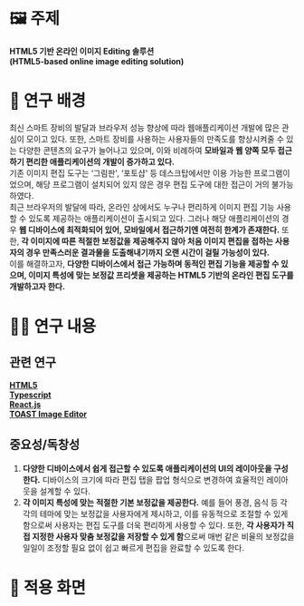# 🖼 주제
<b>HTML5 기반 온라인 이미지 Editing 솔루션</b><br />
<b>(HTML5-based online image editing solution)</b>

# 🔎 연구 배경
최신 스마트 장비의 발달과 브라우저 성능 향상에 따라 웹애플리케이션 개발에 많은 관심이 모이고 있다. 또한, 스마트 장비를 사용하는 사용자들의 만족도를 향상시켜줄 수 있는 다양한 콘텐츠의 요구가 늘어나고 있으며, 이와 비례하여 <b>모바일과 웹 양쪽 모두 접근하기 편리한 애플리케이션의 개발이 증가하고 있다.</b><br />
기존 이미지 편집 도구는 ‘그림판', ‘포토샵' 등 데스크탑에서만 이용 가능한 프로그램이었으며, 해당 프로그램이 설치되어 있지 않은 경우 편집 도구에 대한 접근이 거의 불가능하였다.<br />
최근 브라우저의 발달에 따라, 온라인 상에서도 누구나 편리하게 이미지 편집 기능 사용할 수 있도록 제공하는 애플리케이션이 출시되고 있다. 그러나 해당 애플리케이션의 경우 <b>웹 디바이스에 최적화되어 있어, 모바일에서 접근하기엔 여전히 한계가 존재한다.</b> 또한, <b>각 이미지에 따른 적절한 보정값을 제공해주지 않아 처음 이미지 편집을 접하는 사용자의 경우 만족스러운 결과물을 도출해내기까지 오랜 시간이 걸릴 가능성이 있다.</b><br />
이를 해결하고자, <b>다양한 디바이스에서 접근 가능하며 동적인 편집 기능을 제공할 수 있으며, 이미지 특성에 맞는 보정값 프리셋을 제공하는 HTML5 기반의 온라인 편집 도구를 개발하고자 한다.</b>

# 👩‍🔬 연구 내용
## 관련 연구
<b>[HTML5](https://developer.mozilla.org/en-US/docs/MDN/Community/Contributing/Translated_content#active_locales)</b><br />
<b>[Typescript](https://www.typescriptlang.org/docs/)</b><br />
<b>[React.js](https://ko.reactjs.org/)</b><br />
<b>[TOAST Image Editor](https://github.com/nhn/tui.image-editor)</b><br />

## 중요성/독창성
1. <b>다양한 디바이스에서 쉽게 접근할 수 있도록 애플리케이션의  UI의 레이아웃을 구성한다.</b> 디바이스의 크기에 따라 편집 탭을 팝업 형식으로 변경하여 효율적인 레이아웃을 설계할 수 있다. <br />
2. <b>각 이미지 특성에 맞는 적절한 기본 보정값을 제공한다.</b> 예를 들어 풍경, 음식 등 각각의 테마에 맞는 보정값을 사용자에게 제시하고, 이를 유동적으로 조절할 수 있게 함으로써 사용자는 편집 도구를 더욱 편리하게 사용할 수 있다. 또한, <b>각 사용자가 직접 지정한 사용자 맞춤 보정값을 저장할 수 있게 함</b>으로써 매번 같은 비율의 보정값을 일일이 조정할 필요 없이 쉽고 빠르게 편집을 완료할 수 있도록 한다. <br />

# 🎉 적용 화면
